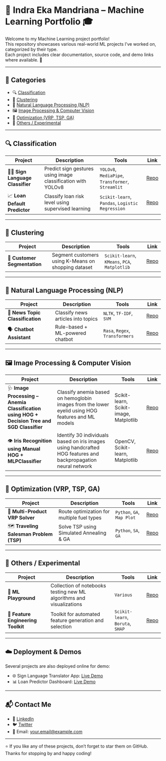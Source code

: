 # 🧠 Indra Eka Mandriana – Machine Learning Portfolio 🎓

Welcome to my Machine Learning project portfolio!  
This repository showcases various real-world ML projects I’ve worked on, categorized by their type.  
Each project includes clear documentation, source code, and demo links where available. 🚀

---

## 📌 Categories

- 🔍 [Classification](#-classification)
- 🧭 [Clustering](#-clustering)
- 🧠 [Natural Language Processing (NLP)](#-natural-language-processing-nlp)
- 🖼️ [Image Processing & Computer Vision](#-image-processing--computer-vision)
- 🧮 [Optimization (VRP, TSP, GA)](#-optimization-vrp-tsp-ga)
- 🧪 [Others / Experimental](#-others--experimental)

---

## 🔍 Classification

| Project | Description | Tools | Link |
|--------|-------------|-------|------|
| 🧏‍♀️ **Sign Language Classifier** | Predict sign gestures using image classification with YOLOv8 | `YOLOv8`, `MediaPipe`, `Transformer`, `Streamlit` | [Repo](https://github.com/username/sign-language-translator) |
| 📈 **Loan Default Predictor** | Classify loan risk level using supervised learning | `Scikit-learn`, `Pandas`, `Logistic Regression` | [Repo](https://github.com/username/loan-default-predictor) |

---

## 🧭 Clustering

| Project | Description | Tools | Link |
|--------|-------------|-------|------|
| 🧪 **Customer Segmentation** | Segment customers using K-Means on shopping dataset | `Scikit-learn`, `KMeans`, `PCA`, `Matplotlib` | [Repo](https://github.com/username/customer-segmentation) |

---

## 🧠 Natural Language Processing (NLP)

| Project | Description | Tools | Link |
|--------|-------------|-------|------|
| 📰 **News Topic Classification** | Classify news articles into topics | `NLTK`, `TF-IDF`, `SVM` | [Repo](https://github.com/username/news-topic-classifier) |
| 🗣️ **Chatbot Assistant** | Rule-based + ML-powered chatbot | `Rasa`, `Regex`, `Transformers` | [Repo](https://github.com/username/chatbot-assistant) |

---

## 🖼️ Image Processing & Computer Vision

| Project | Description | Tools | Link |
|--------|-------------|-------|------|
| 🩺 **Image Processing – Anemia Classification using HOG + Decision Tree and SGD Classifier** | Classify anemia based on hemoglobin images from the lower eyelid using HOG features and ML models | Scikit-learn, Scikit-image, Matplotlib | [Repo](https://github.com/indraekam/ImageProcessing_AnemiaClassificationHog/tree/main) |
| 👁️ **Iris Recognition using Manual HOG + MLPClassifier** | Identify 30 individuals based on iris images using handcrafted HOG features and backpropagation neural network | OpenCV, Scikit-learn, Matplotlib | [Repo](https://github.com/indraekam/ImageProcessing_IrisIdentificationUsingHOG_Backpropagation/tree/main) |

---

## 🧮 Optimization (VRP, TSP, GA)

| Project | Description | Tools | Link |
|--------|-------------|-------|------|
| 🚛 **Multi-Product VRP Solver** | Route optimization for multiple fuel types | `Python`, `GA`, `Map Plot` | [Repo](https://github.com/username/vrp-multiproduct) |
| 🗺️ **Traveling Salesman Problem (TSP)** | Solve TSP using Simulated Annealing & GA | `Python`, `SA`, `GA` | [Repo](https://github.com/username/tsp-solver) |

---

## 🧪 Others / Experimental

| Project | Description | Tools | Link |
|--------|-------------|-------|------|
| 🤖 **ML Playground** | Collection of notebooks testing new ML algorithms and visualizations | `Various` | [Repo](https://github.com/username/ml-playground) |
| 🧰 **Feature Engineering Toolkit** | Toolkit for automated feature generation and selection | `Scikit-learn`, `Boruta`, `SHAP` | [Repo](https://github.com/username/feature-engineering-kit) |

---

## ☁️ Deployment & Demos

Several projects are also deployed online for demo:
- 🌐 Sign Language Translator App: [Live Demo](https://yourdomain.com/demo-sign)
- 📊 Loan Predictor Dashboard: [Live Demo](https://yourdomain.com/demo-loan)

---

## 📬 Contact Me

- 💼 [LinkedIn](https://linkedin.com/in/your-name)
- 🐦 [Twitter](https://twitter.com/your-handle)
- 📧 Email: your.email@example.com

---

⭐ If you like any of these projects, don’t forget to star them on GitHub.  
Thanks for stopping by and happy coding!

